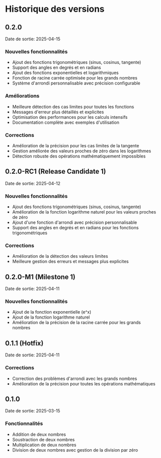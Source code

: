 # Historique des versions

## 0.2.0

Date de sortie: 2025-04-15

### Nouvelles fonctionnalités
- Ajout des fonctions trigonométriques (sinus, cosinus, tangente)
- Support des angles en degrés et en radians
- Ajout des fonctions exponentielles et logarithmiques
- Fonction de racine carrée optimisée pour les grands nombres
- Système d'arrondi personnalisable avec précision configurable

### Améliorations
- Meilleure détection des cas limites pour toutes les fonctions
- Messages d'erreur plus détaillés et explicites
- Optimisation des performances pour les calculs intensifs
- Documentation complète avec exemples d'utilisation

### Corrections
- Amélioration de la précision pour les cas limites de la tangente
- Gestion améliorée des valeurs proches de zéro dans les logarithmes
- Détection robuste des opérations mathématiquement impossibles

## 0.2.0-RC1 (Release Candidate 1)

Date de sortie: 2025-04-12

### Nouvelles fonctionnalités
- Ajout des fonctions trigonométriques (sinus, cosinus, tangente)
- Amélioration de la fonction logarithme naturel pour les valeurs proches de zéro
- Ajout d'une fonction d'arrondi avec précision personnalisable
- Support des angles en degrés et en radians pour les fonctions trigonométriques

### Corrections
- Amélioration de la détection des valeurs limites
- Meilleure gestion des erreurs et messages plus explicites

## 0.2.0-M1 (Milestone 1)

Date de sortie: 2025-04-11

### Nouvelles fonctionnalités
- Ajout de la fonction exponentielle (e^x)
- Ajout de la fonction logarithme naturel
- Amélioration de la précision de la racine carrée pour les grands nombres

## 0.1.1 (Hotfix)

Date de sortie: 2025-04-11

### Corrections
- Correction des problèmes d'arrondi avec les grands nombres
- Amélioration de la précision pour toutes les opérations mathématiques

## 0.1.0

Date de sortie: 2025-03-15

### Fonctionnalités
- Addition de deux nombres
- Soustraction de deux nombres
- Multiplication de deux nombres
- Division de deux nombres avec gestion de la division par zéro